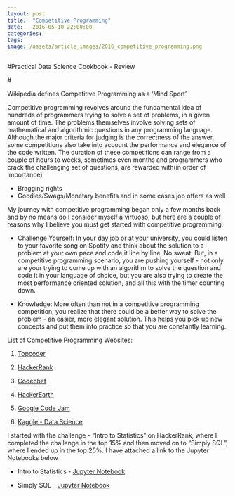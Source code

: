 ```yaml
---
layout: post
title:  "Competitive Programming"
date:   2016-05-10 22:00:00
categories:
tags: 
image: /assets/article_images/2016_competitive_programming.png
---
```


#Practical Data Science Cookbook - Review

#[]()


Wikipedia defines Competitive Programming as a ‘Mind Sport’.

Competitive programming revolves around the fundamental idea of hundreds of programmers trying to solve a set of problems, in a given amount of time. The problems themselves involve solving sets of mathematical and algorithmic questions in any programming language. Although the major criteria for judging is the correctness of the answer, some competitions also take into account the performance and elegance of the code written. The duration of these competitions can range from a couple of hours to weeks, sometimes even months and programmers who crack the challenging set of questions, are rewarded with(in order of importance)

* Bragging rights 
* Goodies/Swags/Monetary benefits and in some cases job offers as well

My journey with competitive programming began only a few months back and by no means do I consider myself a virtuoso, but here are a couple of reasons why I believe you must get started with competitive programming:

* Challenge Yourself:
In your day job or at your university, you could listen to your favorite song on Spotify and think about the solution to a problem at your own pace and code it line by line. No sweat. But, in a competitive programming scenario, you are pushing yourself - not only are your trying to come up with an algorithm to solve the question and code it in your language of choice, but you are also trying to create the most performance oriented solution, and all this with the timer counting down.

* Knowledge:
More often than not in a competitive programming competition, you realize that there could be a better way to solve the problem - an easier, more elegant solution. This helps you pick up new concepts and put them into practice so that you are constantly learning. 

List of Competitive Programming Websites:

1. [Topcoder](https://www.topcoder.com/)

2. [HackerRank](https://www.hackerrank.com)

3. [Codechef](https://www.codechef.com/)

4. [HackerEarth](https://www.hackerearth.com/)

5. [Google Code Jam](https://code.google.com/codejam)

6. [Kaggle - Data Science](https://www.kaggle.com/)

I started with the challenge - “Intro to Statistics” on HackerRank, where I completed the challenge in the top 15% and then moved on to “Simply SQL”, where I ended up in the top 25%. I have attached a link to the Jupyter Notebooks below

* Intro to Statistics - [Jupyter Notebook](http://nbviewer.jupyter.org/github/KartikKannapur/Programming_Challenges/tree/master/HackerRank/Intro_to_Statistics/)

* Simply SQL - [Jupyter Notebook](http://nbviewer.jupyter.org/github/KartikKannapur/Programming_Challenges/blob/master/HackerRank/Simply_SQL_The_Sequel/Questions.ipynb)
